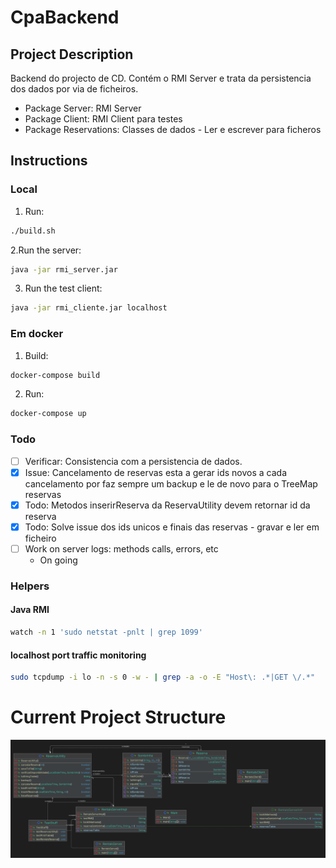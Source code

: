 # CpaBackend

## Project Description
Backend do projecto de CD. Contém o RMI Server e trata da persistencia dos dados por via de ficheiros.

- Package Server: RMI Server
- Package Client: RMI Client para testes 
- Package Reservations: Classes de dados - Ler e escrever para ficheros

## Instructions
### Local
1. Run: 
```bash
./build.sh
```
2.Run the server:
```bash
java -jar rmi_server.jar
```

3. Run the test client:
```bash
java -jar rmi_cliente.jar localhost
```

### Em docker
1. Build:
```bash
docker-compose build
```
2. Run:
```bash
docker-compose up
```

### Todo
- [ ] Verificar: Consistencia com a persistencia de dados.
- [x] Issue: Cancelamento de reservas esta a gerar ids novos a cada cancelamento por faz sempre um backup e le de novo para o TreeMap reservas
- [x] Todo: Metodos inserirReserva da ReservaUtility devem retornar id da reserva
- [x] Todo: Solve issue dos ids unicos e finais das reservas - gravar e ler em ficheiro
- [ ] Work on server logs: methods calls, errors, etc
  - On going 
  

### Helpers
#### Java RMI
```bash
watch -n 1 'sudo netstat -pnlt | grep 1099'
```

#### localhost port traffic monitoring
```bash
sudo tcpdump -i lo -n -s 0 -w - | grep -a -o -E "Host\: .*|GET \/.*"
```

# Current Project Structure

![current-diagram.png](current-diagram.png)